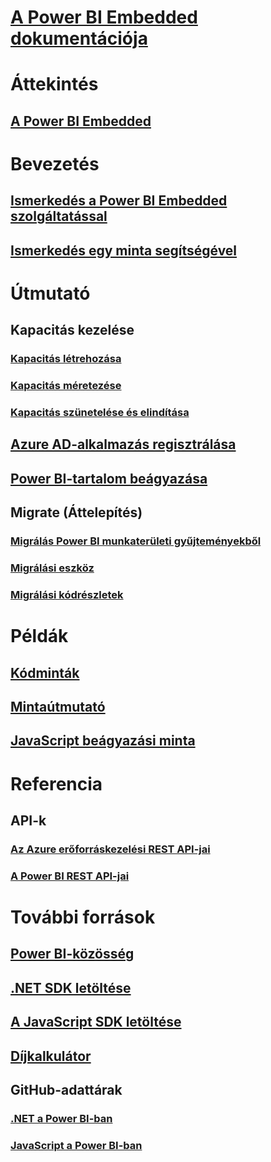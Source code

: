 # [A Power BI Embedded dokumentációja](index.md)

# Áttekintés
## [A Power BI Embedded](what-is-power-bi-embedded.md)

# Bevezetés
## [Ismerkedés a Power BI Embedded szolgáltatással](get-started.md)
## [Ismerkedés egy minta segítségével](https://powerbi.microsoft.com/documentation/powerbi-developer-embed-sample-app-owns-data/)

# Útmutató
## Kapacitás kezelése
### [Kapacitás létrehozása](create-capacity.md)
### [Kapacitás méretezése](scale-capacity.md)
### [Kapacitás szünetelése és elindítása](pause-start.md)
## [Azure AD-alkalmazás regisztrálása](https://powerbi.microsoft.com/documentation/powerbi-developer-register-app/)
## [Power BI-tartalom beágyazása](https://powerbi.microsoft.com/documentation/powerbi-developer-embedding-content/)

## Migrate (Áttelepítés)
### [Migrálás Power BI munkaterületi gyűjteményekből](migrate-from-power-bi-workspace-collections.md)
### [Migrálási eszköz](migrate-tool.md)
### [Migrálási kódrészletek](migrate-code-snippets.md)

# Példák
## [Kódminták](https://github.com/Microsoft/PowerBI-Developer-Samples)
## [Mintaútmutató](https://powerbi.microsoft.com/documentation/powerbi-developer-embed-sample-app-owns-data/)
## [JavaScript beágyazási minta](https://microsoft.github.io/PowerBI-JavaScript/demo/)

# Referencia
## API-k
### [Az Azure erőforráskezelési REST API-jai](https://docs.microsoft.com/rest/api/power-bi-embedded/)
### [A Power BI REST API-jai](https://msdn.microsoft.com/en-us/library/mt147898.aspx)

# További források
## [Power BI-közösség](http://community.powerbi.com/t5/Developer/bd-p/Developer)
## [.NET SDK letöltése](https://www.nuget.org/packages/Microsoft.PowerBI.Api/)
## [A JavaScript SDK letöltése](https://www.nuget.org/packages/Microsoft.PowerBI.JavaScript/)
## [Díjkalkulátor](https://azure.microsoft.com/pricing/calculator/)
## GitHub-adattárak
### [.NET a Power BI-ban](https://github.com/Microsoft/PowerBI-CSharp)
### [JavaScript a Power BI-ban](https://github.com/Microsoft/PowerBI-JavaScript)


